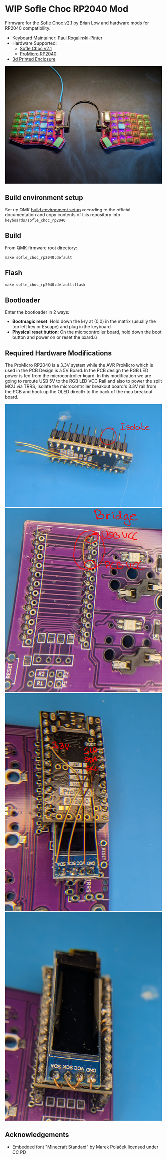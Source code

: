 # WIP Sofle Choc RP2040 Mod

Firmware for the [Sofle Choc v2.1](https://github.com/josefadamcik/SofleKeyboard/tree/master/Sofle_Choc) by Brian Low
and hardware mods for RP2040 compatibility.

* Keyboard Maintainer: [Paul Rogalinski-Pinter](https://github.com/pulsar256/sofle_choc_rp2040)
* Hardware Supported:
    * [Sofle Choc v2.1](https://github.com/josefadamcik/SofleKeyboard/tree/master/Sofle_Choc)
    * [ProMicro RP2040](https://de.aliexpress.com/item/1005006599393967.html)
* [3d Printed Enclosure](https://www.printables.com/model/1168416-sofle-choc-case-travel-enclosure-and-tilt-stand)

![Sofle Choc](doc/sofle_choc.jpg)

## Build environment setup

Set up QMK [build environment setup](https://docs.qmk.fm/#/getting_started_build_tools) according to the official
documentation and copy contents of this repository into `keyboards/sofle_choc_rp2040`

## Build

From QMK firmware root directory:

    make sofle_choc_rp2040:default

## Flash

    make sofle_choc_rp2040:default:flash

## Bootloader

Enter the bootloader in 2 ways:

* **Bootmagic reset**: Hold down the key at (0,0) in the matrix (usually the top left key or Escape) and plug in the
  keyboard
* **Physical reset button**: On the microcontroller board, hold down the boot button and power on or reset the board.ú

## Required Hardware Modifications

The ProMicro RP2040 is a 3.3V system while the AVR ProMicro which is used in the PCB Design is a 5V Board. In the PCB
design the RGB LED power is fed from the microcontroller board. In this modification we are going to reroute USB 5V to
the RGB LED VCC Rail and also to power the split MCU via TRRS, isolate the microcontroller breakout board's 3.3V rail
from the PCB and hook up the OLED directly to the back of the mcu breakout board.

![Isolate 3.3V rail from PCB](doc/isolate.png)
![Bridge USB 5V rail to PCB](doc/bridge.png)
![OLED Wiring](doc/oled.png)
![OLED Mounting](doc/oled_mount.png)

## Acknowledgements

- Embedded font "Minecraft Standard" by Marek Poláček licensed under CC PD
